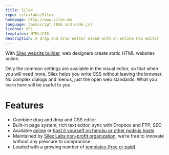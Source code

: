 ```yaml
---
title: Silex
repo: silexlabs/Silex
homepage: http://www.silex.me
language: Javascript (ES6 and node.js)
license: GPL
templates: HTML/CSS
description: A drag and drop editor mixed with an online CSS editor
---
```


With [Silex website builder](http://www.silex.me), web designers create static HTML websites online. 

Only the common settings are available in the visual editor, so that when you will need more, Silex helps you write CSS without leaving the browser. No complex dialogs and menus, just the open web standards. What you learn here will be useful to you.




Features
========
* Combine drag and drop and CSS editor
* Built-in page system, rich text editor, sync with Dropbox and FTP, SEO
* Available [online](http://editor.silex.me) or [host it yourself on heroku or other node.js hosts](https://github.com/silexlabs/Silex#host-an-instance-of-silex)
* Maintained by [Silex Labs non-profit organization](http://www.silexlabs.org/silexlabs/#about-silex-labs), we’re free to innovate without any pressure to compromise
* Loaded with a growing number of [templates (free or paid)](https://github.com/silexlabs/Silex/labels/template)
